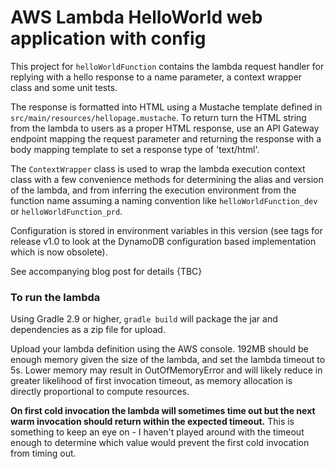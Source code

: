 # AWS Lambda HelloWorld web application with config

This project for `helloWorldFunction` contains the lambda request handler for replying with a hello response to a name parameter, a context wrapper class and some unit tests.

The response is formatted into HTML using a Mustache template defined in `src/main/resources/hellopage.mustache`. To return turn the HTML string from the lambda to users as a proper HTML response, use an API Gateway endpoint mapping the request parameter and returning the response with a body mapping template to set a response type of 'text/html'.

The `ContextWrapper` class is used to wrap the lambda execution context class with a few convenience methods for determining the alias and version of the lambda, and from inferring the execution environment from the function name assuming a naming convention like `helloWorldFunction_dev` or `helloWorldFunction_prd`.

Configuration is stored in environment variables in this version (see tags for release v1.0 to look at the DynamoDB configuration based implementation which is now obsolete).

See accompanying blog post for details {TBC}

### To run the lambda

Using Gradle 2.9 or higher, `gradle build` will package the jar and dependencies as a zip file for upload.

Upload your lambda definition using the AWS console. 192MB should be enough memory given the size of the lambda, and set the lambda timeout to 5s. Lower memory may result in OutOfMemoryError and will likely reduce in greater likelihood of first invocation timeout, as memory allocation is directly proportional to compute resources.

**On first cold invocation the lambda will sometimes time out but the next warm invocation should return within the expected timeout.** This is something to keep an eye on - I haven't played around with the timeout enough to determine which value would prevent the first cold invocation from timing out.

